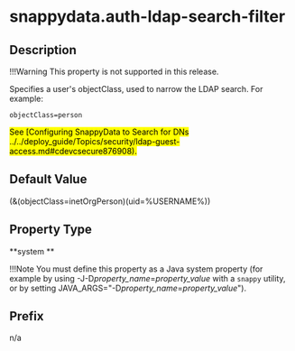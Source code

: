 # snappydata.auth-ldap-search-filter


## Description

!!!Warning
	This property is not supported in this release.

Specifies a user's objectClass, used to narrow the LDAP search. For example:

``` pre
objectClass=person
```

<mark>See [Configuring SnappyData to Search for DNs ../../deploy_guide/Topics/security/ldap-guest-access.md#cdevcsecure876908). </mark>

## Default Value

(&(objectClass=inetOrgPerson)(uid=%USERNAME%))

## Property Type

**system **

!!!Note 
	You must define this property as a Java system property (for example by using -J-D*property\_name*=*property\_value* with a `snappy` utility, or by setting JAVA\_ARGS="-D*property\_name*=*property\_value*").</p>

## Prefix

n/a
